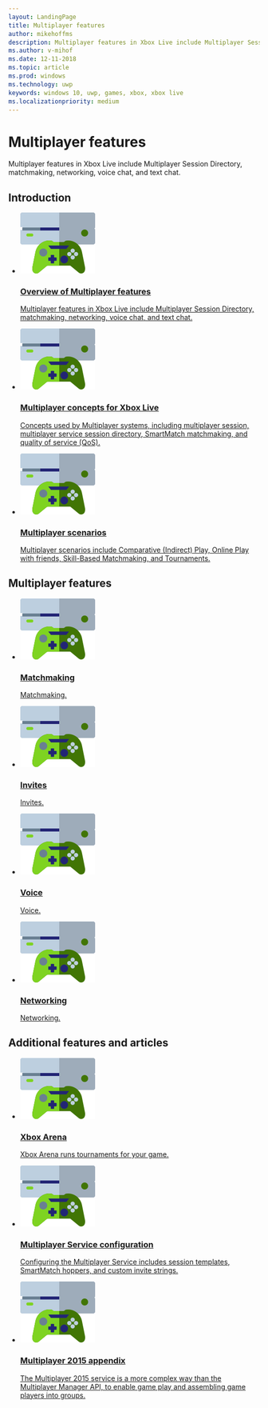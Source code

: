 ```yaml
---
layout: LandingPage
title: Multiplayer features
author: mikehoffms
description: Multiplayer features in Xbox Live include Multiplayer Session Directory, matchmaking, networking, voice chat, and text chat.
ms.author: v-mihof
ms.date: 12-11-2018
ms.topic: article
ms.prod: windows
ms.technology: uwp
keywords: windows 10, uwp, games, xbox, xbox live
ms.localizationpriority: medium
---
```


<h1>Multiplayer features</h1>

<p>
    Multiplayer features in Xbox Live include Multiplayer Session Directory, matchmaking, networking, voice chat, and text chat.
</p>


<h2>Introduction</h2>
<ul class="cardsF panelContent cols cols2">
    <li>
        <a href="multiplayer-intro.md">
        <div class="cardSize">
            <div class="cardPadding">
                <div class="card">
                    <div class="cardImageOuter">
                        <div class="cardImage">
                            <img src="../images/common/xbl_socialplatform.svg" alt="Social features" />
                        </div>
                    </div>
                    <div class="cardText">
                        <h3>Overview of Multiplayer features</h3>
                        <p>Multiplayer features in Xbox Live include Multiplayer Session Directory, matchmaking, networking, voice chat, and text chat.</p>
                    </div>
                </div>
            </div>
        </div>
        </a>
    </li>
    <li>
        <a href="multiplayer-concepts.md">
        <div class="cardSize">
            <div class="cardPadding">
                <div class="card">
                    <div class="cardImageOuter">
                        <div class="cardImage">
                            <img src="../images/common/xbl_socialplatform.svg" alt="Social features" />
                        </div>
                    </div>
                    <div class="cardText">
                        <h3>Multiplayer concepts for Xbox Live</h3>
                        <p>Concepts used by Multiplayer systems, including multiplayer session, multiplayer service session directory, SmartMatch matchmaking, and quality of service (QoS).</p>
                    </div>
                </div>
            </div>
        </div>
        </a>
    </li>
    <li>
        <a href="multiplayer-scenarios.md">
        <div class="cardSize">
            <div class="cardPadding">
                <div class="card">
                    <div class="cardImageOuter">
                        <div class="cardImage">
                            <img src="../images/common/xbl_socialplatform.svg" alt="Social features" />
                        </div>
                    </div>
                    <div class="cardText">
                        <h3>Multiplayer scenarios</h3>
                        <p>Multiplayer scenarios include Comparative (Indirect) Play, Online Play with friends, Skill-Based Matchmaking, and Tournaments.</p>
                    </div>
                </div>
            </div>
        </div>
        </a>
    </li>
</ul>


<h2>Multiplayer features</h2>
<ul class="cardsF panelContent cols cols2">
    <li>
        <a href="../features/multiplayer/matchmaking/index.md">
        <div class="cardSize">
            <div class="cardPadding">
                <div class="card">
                    <div class="cardImageOuter">
                        <div class="cardImage">
                            <img src="../images/common/xbl_socialplatform.svg" alt="Social features" />
                        </div>
                    </div>
                    <div class="cardText">
                        <h3>Matchmaking</h3>
                        <p>Matchmaking.</p>
                    </div>
                </div>
            </div>
        </div>
        </a>
    </li>
    <li>
        <a href="../features/multiplayer/invites/index.md">
        <div class="cardSize">
            <div class="cardPadding">
                <div class="card">
                    <div class="cardImageOuter">
                        <div class="cardImage">
                            <img src="../images/common/xbl_socialplatform.svg" alt="Social features" />
                        </div>
                    </div>
                    <div class="cardText">
                        <h3>Invites</h3>
                        <p>Invites.</p>
                    </div>
                </div>
            </div>
        </div>
        </a>
    </li>
    <li>
        <a href="../features/multiplayer/voice/index.md">
        <div class="cardSize">
            <div class="cardPadding">
                <div class="card">
                    <div class="cardImageOuter">
                        <div class="cardImage">
                            <img src="../images/common/xbl_socialplatform.svg" alt="Social features" />
                        </div>
                    </div>
                    <div class="cardText">
                        <h3>Voice</h3>
                        <p>Voice.</p>
                    </div>
                </div>
            </div>
        </div>
        </a>
    </li>
    <li>
        <a href="../features/multiplayer/networking/index.md">
        <div class="cardSize">
            <div class="cardPadding">
                <div class="card">
                    <div class="cardImageOuter">
                        <div class="cardImage">
                            <img src="../images/common/xbl_socialplatform.svg" alt="Social features" />
                        </div>
                    </div>
                    <div class="cardText">
                        <h3>Networking</h3>
                        <p>Networking.</p>
                    </div>
                </div>
            </div>
        </div>
        </a>
    </li>
</ul>


<h2>Additional features and articles</h2>
<ul class="cardsF panelContent cols cols2">
    <li>
        <a href="arena/xbox-arena.md">
        <div class="cardSize">
            <div class="cardPadding">
                <div class="card">
                    <div class="cardImageOuter">
                        <div class="cardImage">
                            <img src="../images/common/xbl_socialplatform.svg" alt="Social features" />
                        </div>
                    </div>
                    <div class="cardText">
                        <h3>Xbox Arena</h3>
                        <p>Xbox Arena runs tournaments for your game.</p>
                    </div>
                </div>
            </div>
        </div>
        </a>
    </li>
    <li>
        <a href="service-configuration/multiplayer-service-configuration.md">
        <div class="cardSize">
            <div class="cardPadding">
                <div class="card">
                    <div class="cardImageOuter">
                        <div class="cardImage">
                            <img src="../images/common/xbl_socialplatform.svg" alt="Social features" />
                        </div>
                    </div>
                    <div class="cardText">
                        <h3>Multiplayer Service configuration</h3>
                        <p>Configuring the Multiplayer Service includes session templates, SmartMatch hoppers, and custom invite strings.</p>
                    </div>
                </div>
            </div>
        </div>
        </a>
    </li>
    <li>
        <a href="multiplayer-appendix/multiplayer-appendix.md">
        <div class="cardSize">
            <div class="cardPadding">
                <div class="card">
                    <div class="cardImageOuter">
                        <div class="cardImage">
                            <img src="../images/common/xbl_socialplatform.svg" alt="Social features" />
                        </div>
                    </div>
                    <div class="cardText">
                        <h3>Multiplayer 2015 appendix</h3>
                        <p>The Multiplayer 2015 service is a more complex way than the Multiplayer Manager API, to enable game play and assembling game players into groups.</p>
                    </div>
                </div>
            </div>
        </div>
        </a>
    </li>
</ul>
